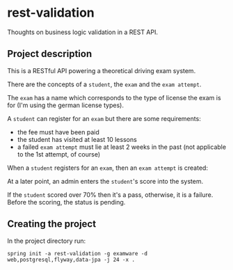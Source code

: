 # rest-validation

Thoughts on business logic validation in a REST API.

## Project description

This is a RESTful API powering a theoretical driving exam system.

There are the concepts of a `student`, the `exam` and the `exam attempt`.

The `exam` has a name which corresponds to the type of license the exam
is for (I'm using the german license types).

A `student` can register for an `exam` but there are some requirements:

- the fee must have been paid
- the student has visited at least 10 lessons
- a failed `exam attempt` must lie at least 2 weeks in the past (not 
  applicable to the 1st attempt, of course)

When a `student` registers for an `exam`, then an `exam attempt` is created:

At a later point, an admin enters the `student`'s score into the system.

If the `student` scored over 70% then it's a pass, otherwise, it is a
failure. Before the scoring, the status is pending.

## Creating the project

In the project directory run:

`spring init -a rest-validation -g examware -d web,postgresql,flyway,data-jpa -j 24 -x .`

